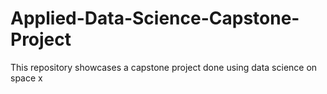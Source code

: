 # Applied-Data-Science-Capstone-Project
This repository showcases a capstone project done using data science on space x
